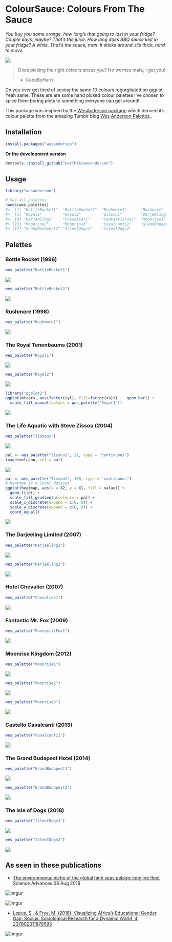 <!-- README.md is generated from README.Rmd. Please edit that file -->

ColourSauce: Colours From The Sauce
===================================

*You buy you some orange, how long’s that going to last in your fridge?
Couple days, maybe? That’s the juice. How long does BBQ sauce last in
your fridge? A while. That’s the sauce, man. It sticks around. It’s
thick, hard to move.*

![](figure/kermit.gif)

> Does picking the right colours stress you? No worries mate, I got you!
> - CodeByHarri

Do you ever get tired of seeing the same 10 colours regurgitated on
ggplot. Yeah same. These are are some hand picked colour palettes I’ve
chosen to spice them boring plots to something everyone can get around!

This package was inspired by the [WesAnderson
package](https://github.com/karthik/wesanderson) which derived it’s
colour palette from the amazing Tumblr blog [Wes Anderson
Palettes.](http://wesandersonpalettes.tumblr.com/).

Installation
------------

``` r
install.packages("wesanderson")
```

**Or the development version**

``` r
devtools::install_github("karthik/wesanderson")
```

Usage
-----

``` r
library("wesanderson")

# See all palettes
names(wes_palettes)
#>  [1] "BottleRocket1"  "BottleRocket2"  "Rushmore1"      "Rushmore"      
#>  [5] "Royal1"         "Royal2"         "Zissou1"        "Darjeeling1"   
#>  [9] "Darjeeling2"    "Chevalier1"     "FantasticFox1"  "Moonrise1"     
#> [13] "Moonrise2"      "Moonrise3"      "Cavalcanti1"    "GrandBudapest1"
#> [17] "GrandBudapest2" "IsleofDogs1"    "IsleofDogs2"
```

Palettes
--------

### Bottle Rocket (1996)

``` r
wes_palette("BottleRocket1")
```

![](figure/bottlerocket1-1.png)

``` r
wes_palette("BottleRocket2")
```

![](figure/bottlerocket1-2.png)

### Rushmore (1998)

``` r
wes_palette("Rushmore1")
```

![](figure/rushmore-1.png)

### The Royal Tenenbaums (2001)

``` r
wes_palette("Royal1")
```

![](figure/royal-1.png)

``` r
wes_palette("Royal2")
```

![](figure/royal-2.png)

``` r
library("ggplot2")
ggplot(mtcars, aes(factor(cyl), fill=factor(vs))) +  geom_bar() +
  scale_fill_manual(values = wes_palette("Royal1"))
```

![](figure/ggplot1-1.png)

### The Life Aquatic with Steve Zissou (2004)

``` r
wes_palette("Zissou1")
```

![](figure/lifeaquatic-1.png)

``` r
pal <- wes_palette("Zissou1", 21, type = "continuous")
image(volcano, col = pal)
```

![](figure/volcano-1.png)

``` r
pal <- wes_palette("Zissou1", 100, type = "continuous")
# heatmap is a local dataset
ggplot(heatmap, aes(x = X2, y = X1, fill = value)) +
  geom_tile() + 
  scale_fill_gradientn(colours = pal) + 
  scale_x_discrete(expand = c(0, 0)) +
  scale_y_discrete(expand = c(0, 0)) + 
  coord_equal() 
```

![](figure/zissou_heatmap-1.png)

### The Darjeeling Limited (2007)

``` r
wes_palette("Darjeeling1")
```

![](figure/darjeeling-1.png)

``` r
wes_palette("Darjeeling2")
```

![](figure/darjeeling-2.png)

### Hotel Chevalier (2007)

``` r
wes_palette("Chevalier1")
```

![](figure/chevalier-1.png)

### Fantastic Mr. Fox (2009)

``` r
wes_palette("FantasticFox1")
```

![](figure/fantasticfox-1.png)

### Moonrise Kingdom (2012)

``` r
wes_palette("Moonrise1")
```

![](figure/moonrise-1.png)

``` r
wes_palette("Moonrise2")
```

![](figure/moonrise-2.png)

``` r
wes_palette("Moonrise3")
```

![](figure/moonrise-3.png)

### Castello Cavalcanti (2013)

``` r
wes_palette("Cavalcanti1")
```

![](figure/castello-1.png)

### The Grand Budapest Hotel (2014)

``` r
wes_palette("GrandBudapest1")
```

![](figure/grandbudapest-1.png)

``` r
wes_palette("GrandBudapest2")
```

![](figure/grandbudapest-2.png)

### The Isle of Dogs (2018)

``` r
wes_palette("IsleofDogs1")
```

![](figure/isleofdogs-1.png)

``` r
wes_palette("IsleofDogs2")
```

![](figure/isleofdogs-2.png)

As seen in these publications
-----------------------------

-   [The environmental niche of the global high seas pelagic longline
    fleet](http://advances.sciencemag.org/content/4/8/eaat3681) Science
    Advances 08 Aug 2018

![Imgur](https://i.imgur.com/gYKFwEc.jpg)

![Imgur](https://i.imgur.com/3Ztc5Qa.png)

-   [Lopus, S., & Frye, M. (2018). Visualizing Africa’s Educational
    Gender Gap. Socius: Sociological Research for a Dynamic World, 4,
    237802311879595](http://journals.sagepub.com/doi/full/10.1177/2378023118795956)

![Imgur](https://i.imgur.com/0BVNi9g.jpg)
